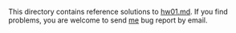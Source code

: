 This directory contains reference solutions to [hw01.md](homework/hw01.md).  If
you find problems, you are welcome to send
[me](<day@informatik.uni-marburg.de>) bug report by email.

